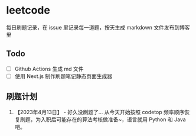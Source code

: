 # leetcode
每日刷题记录，在 issue 里记录每一道题，按天生成 markdown 文件发布到博客里

## Todo

- [ ] Github Actions 生成 md 文件
- [ ] 使用 Next.js 制作刷题笔记静态页面生成器

## 刷题计划

1. 【2023年4月13日】 - 好久没刷题了... 从今天开始按照 codetop 频率顺序恢复刷题，为入职后可能存在的算法考核做准备~，语言就用 Python 和 Java 吧。
